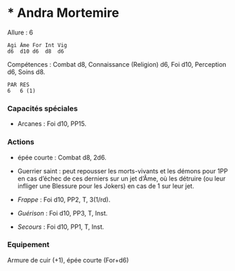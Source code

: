 # * Andra Mortemire

Allure : 6

	Agi	Âme	For	Int	Vig
	d6	d10	d6	d8	d6

Compétences : Combat d8, Connaissance (Religion) d6, Foi d10, Perception d6, Soins d8.

	PAR	RES
	6	6 (1)

### Capacités spéciales
- Arcanes : Foi d10, PP15.

### Actions
- épée courte : Combat d8, 2d6.

- Guerrier saint : peut repousser les morts-vivants et les démons pour 1PP en cas d’échec de ces derniers sur un jet d’Âme, où les détruire (ou leur infliger une Blessure pour les Jokers) en cas de 1 sur leur jet.
- _Frappe_ : Foi d10, PP2, T, 3(1/rd).
- _Guérison_ : Foi d10, PP3, T, Inst.
- _Secours_ : Foi d10, PP1, T, Inst.

### Equipement
Armure de cuir (+1), épée courte (For+d6)
